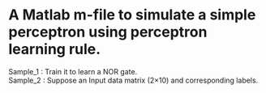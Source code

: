 # A Matlab m-file to simulate a simple perceptron using perceptron learning rule.
Sample_1 : Train it to learn a NOR gate.
<br>
Sample_2 : Suppose an Input data matrix (2×10) and corresponding labels. 
